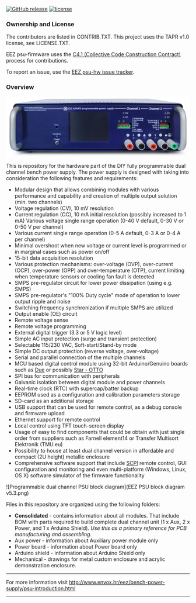 [![GitHub release](https://img.shields.io/github/release/eez-open/psu-hw.svg)](https://github.com/eez-open/psu-hw/releases)
[![license](https://img.shields.io/github/license/eez-open/psu-hw.svg)](https://github.com/eez-open/psu-hw/blob/master/LICENSE.TXT)

### Ownership and License

The contributors are listed in CONTRIB.TXT. This project uses the TAPR v1.0 license, see LICENSE.TXT.

EEZ psu-firmware uses the [C4.1 (Collective Code Construction Contract)](http://rfc.zeromq.org/spec:22) process for contributions.

To report an issue, use the [EEZ psu-hw issue tracker](https://github.com/eez-open/psu-hw/issues).

### Overview

![EEZ PSU ver.1 prototype](EEZ_PSU_prototype.png)

This is repository for the hardware part of the DIY fully programmable dual channel bench power supply. The power supply is designed with taking into consideration the following features and requirements:

- Modular design that allows combining modules with various performance and capability and creation of multiple output solution (min. two channels)
- Voltage regulation (CV), 10 mV resolution
- Current regulation (CC), 10 mA initial resolution (possibly increased to 1 mA)
    Various voltage single range operation (0-40 V default, 0-30 V or 0-50 V per channel)
- Various current single range operation (0-5 A default, 0-3 A or 0-4 A per channel)
- Minimal overshoot when new voltage or current level is programmed or in marginal cases such as power on/off
- 15-bit data acquisition resolution
- Various protection mechanisms: over-voltage (OVP), over-current (OCP), over-power (OPP) and over-temperature (OTP), current limiting when temperature sensors or cooling fan fault is detected
- SMPS pre-regulator circuit for lower power dissipation (using e.g. SMPS)
- SMPS pre-regulator's "100% Duty cycle" mode of operation to lower output ripple and noise 
- Switching frequency synchronization if multiple SMPS are utilized
- Output enable (OE) circuit
- Remote voltage sense
- Remote voltage programming
- External digital trigger (3.3 or 5 V logic level)
- Simple AC input protection (surge and transient protection)
- Selectable 115/230 VAC, Soft-start/Stand-by mode
- Simple DC output protection (reverse voltage, over-voltage)
- Serial and parallel connection of the multiple channels
- MCU based digital control module using 32-bit Arduino/Genuino boards such as [Due](https://www.arduino.cc/en/Main/ArduinoBoardDue) or possibly [Star - OTTO](http://www.arduino.org/products/boards/arduino-star-otto)
- SPI bus for communication with peripherals
- Galvanic isolation between digital module and power channels
- Real-time clock (RTC) with supercap/batter backup
- EEPROM used as a configuration and calibration parameters storage
- SD-card as an additional storage
- USB support that can be used for remote control, as a debug console and firmware upload
- Ethernet support for remote control
- Local control using TFT touch-screen display
- Usage of easy to find components that could be obtain with just single order from suppliers such as Farnell element14 or Transfer Multisort Elektronik (TMU.eu)
- Possibility to house at least dual channel version in affordable and compact (2U height) metallic enclosure
- Comprehensive software support that include [SCPI](http://www.envox.hr/eez/bench-power-supply/psu-scpi-reference-manual/psu-scpi-introduction.html)  remote control, GUI configuration and monitoring and even multi-platform (Windows, Linux, OS X) software simulator of the firmware functionality

![Programmable dual channel PSU block diagram](EEZ PSU block diagram v5.3.png)

Files in this repository are organized using the following folders:

- **Consolidated** - contains information about all modules. That include BOM with parts required to build complete dual channel unit (1 x Aux, 2 x Power, and 1 x Arduino Shield).
*Use this as a primary reference for PCB manufacturing and assembling.*
- Aux power - information about Auxiliary power module only
- Power board - information about Power board only
- Arduino shield - information about Arduino Shield only
- Mechanical - drawings for metal custom enclosure and acrylic demonstration enclosure. 

**********************

For more information visit http://www.envox.hr/eez/bench-power-supply/psu-introduction.html

**********************


